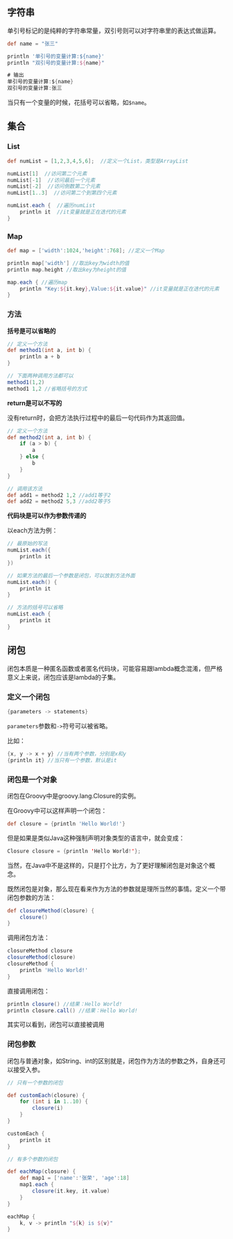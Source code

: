 ## 字符串

单引号标记的是纯粹的字符串常量，双引号则可以对字符串里的表达式做运算。

```Groovy
def name = "张三"

println '单引号的变量计算:${name}'
println "双引号的变量计算:${name}"

# 输出
单引号的变量计算:${name}
双引号的变量计算:张三
```

当只有一个变量的时候，花括号可以省略，如`$name`。

## 集合

### List

```Groovy
def numList = [1,2,3,4,5,6];  //定义一个List，类型是ArrayList

numList[1]  //访问第二个元素
numList[-1]  //访问最后一个元素
numList[-2]  //访问倒数第二个元素
numList[1..3]  //访问第二个到第四个元素

numList.each {  //遍历numList
    println it  //it变量就是正在迭代的元素
}
```

### Map

```Groovy
def map = ['width':1024,'height':768]; //定义一个Map

println map['width'] //取出key为width的值
println map.height //取出key为height的值

map.each { //遍历map
    println "Key:${it.key},Value:${it.value}" //it变量就是正在迭代的元素
}
```

### 方法

**括号是可以省略的**

```Groovy
// 定义一个方法
def method1(int a, int b) {
    println a + b
}

// 下面两种调用方法都可以
method1(1,2)
method1 1,2 //省略括号的方式
```

**return是可以不写的**

没有return时，会把方法执行过程中的最后一句代码作为其返回值。

```Groovy
// 定义一个方法
def method2(int a, int b) {
    if (a > b) {
        a
    } else {
        b
    }
}

// 调用该方法
def add1 = method2 1,2 //add1等于2
def add2 = method2 5,3 //add2等于5
```

**代码块是可以作为参数传递的**

以each方法为例：

```Groovy
// 最原始的写法
numList.each({
    println it
})

// 如果方法的最后一个参数是闭包，可以放到方法外面
numList.each() {
    println it
}

// 方法的括号可以省略
numList.each {
    println it
}
```

## 闭包

闭包本质是一种匿名函数或者匿名代码块，可能容易跟lambda概念混淆，但严格意义上来说，闭包应该是lambda的子集。

### 定义一个闭包

```Groovy
{parameters -> statements}
```

`parameters`参数和`->`符号可以被省略。

比如：

```Groovy
{x, y -> x + y} //当有两个参数，分别是x和y
{println it} //当只有一个参数，默认是it
```

### 闭包是一个对象

闭包在Groovy中是groovy.lang.Closure的实例。

在Groovy中可以这样声明一个闭包：

```Groovy
def closure = {println 'Hello World!'}
```

但是如果是类似Java这种强制声明对象类型的语言中，就会变成：

```Java
Closure closure = {println 'Hello World!'};
```

当然，在Java中不是这样的，只是打个比方，为了更好理解闭包是对象这个概念。

既然闭包是对象，那么现在看来作为方法的参数就是理所当然的事情。定义一个带闭包参数的方法：

```Groovy
def closureMethod(closure) {
    closure()
}
```

调用闭包方法：

```Groovy
closureMethod closure
closureMethod(closure)
closureMethod {
    println 'Hello World!'
}
```

直接调用闭包：

```Groovy
println closure() //结果：Hello World!
println closure.call() //结果：Hello World!
```

其实可以看到，闭包可以直接被调用

### 闭包参数

闭包与普通对象，如String、int的区别就是，闭包作为方法的参数之外，自身还可以接受入参。

```Groovy
// 只有一个参数的闭包

def customEach(closure) {
    for (int i in 1..10) {
        closure(i)
    }
}

customEach {
    println it
}
```

```Groovy
// 有多个参数的闭包

def eachMap(closure) {
    def map1 = ['name':'张荣', 'age':18]
    map1.each {
        closure(it.key, it.value)
    }
}

eachMap {
    k, v -> println "${k} is ${v}"
}
```